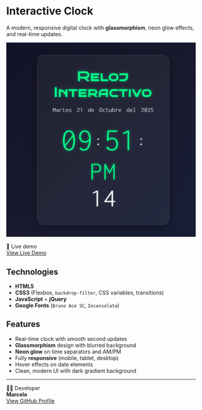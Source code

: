 # Interactive Clock

A modern, responsive digital clock with **glassmorphism**, neon glow effects, and real-time updates.

![Reloj Interactivo Demo](reloj.png)

🚀 Live demo   
[View Live Demo](https://marceloadan73.github.io/reloj-interactivo/)

## Technologies
- **HTML5**
- **CSS3** (Flexbox, `backdrop-filter`, CSS variables, transitions)
- **JavaScript** + **jQuery**
- **Google Fonts** (`Bruno Ace SC`, `Inconsolata`)

## Features
- Real-time clock with smooth second updates
- **Glassmorphism** design with blurred background
- **Neon glow** on time separators and AM/PM
- Fully **responsive** (mobile, tablet, desktop)
- Hover effects on date elements
- Clean, modern UI with dark gradient background

---

👨‍💻 Developer  
**Marcelo**  
[View GitHub Profile](https://github.com/MarceloAdan73) 
